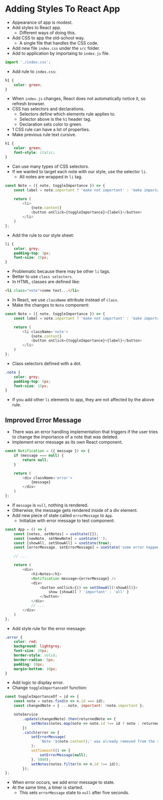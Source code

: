 # Adding Styles To React App
- Appearance of app is modest.
- Add styles to React app.
    - Different ways of doing this.
- Add CSS to app the old-school way.
    - A single file that handles the CSS code.
- Add new file `index.css` under the `src` folder.
- Add to application by importaing to `index.js` file.
```javascript
import './index.css';
```
- Add rule to `index.css`:
```css
h1 {
    color: green;
}
```
- When `index.js` changes, React does not automatically notice it, so refresh browser.
- CSS has selectors and declarations.
    - Selectors define which elements rule applies to.
    - Selector above is the `h1` header tag.
    - Declaration sets color to green.
- 1 CSS rule can have a lot of properties.
- Make previous rule text cursive.
```css
h1 {
    color: green;
    font-style: italic;
}
```
- Can use many types of CSS selectors.
- If we wanted to target each note with our style, use the selector `li`.
    - All notes are wrapped in `li` tag.
```javascript
const Note = ({ note, toggleImportance }) => {
    const label = note.important ? 'make not important' : 'make important';

    return (
        <li>
            {note.content}
            <button onClick={toggleImportance}>{label}</button>
        </li>
    )
};
```
- Add the rule to our style sheet:
```css
li {
    color: grey;
    padding-top: 3px;
    font-size: 15px;
}
```
- Problematic because there may be other `li` tags.
- Better to use `class selectors`.
- In HTML, classes are defined like:
```html
<li class="note">some text...</li>
```
- In React, we use `className` attribute instead of `class`.
- Make the changes to `Note` component:
```javascript
const Note = ({ note, toggleImportance }) => {
    const label = note.important ? 'make not important' : 'make important';

    return (
        <li className='note'>
            {note.content}
            <button onClick={toggleImportance}>{label}</button>
        </li>
    )
};
```
- Class selectors defined with a dot.
```css
.note {
    color: grey;
    padding-top: 5px;
    font-size: 15px;
}
```
- If you add other `li` elements to app, they are not affected by the above rule.

## Improved Error Message
- There was an error handling implementation that triggers if the user tries to change the importance of a note that was deleted.
- Implement error message as its own React component.
```javascript
const Notification = ({ message }) => {
    if (message === null) {
        return null;
    }

    return (
        <div className='error'>
            {message}
        </div>
    )
};
```
- If `message` is `null`, nothing is rendered.
- Otherwise, the message gets rendered inside of a div element.
- Add new piece of state called `errorMessage` to `App`.
    - Initialize with error message to test component:
```javascript
const App = () => {
    const [notes, setNotes] = useState([]);
    const [newNote, setNewNote] = useState('');
    const [showAll, setShowAll] = useState(true);
    const [errorMessage, setErrorMessage] = useState('some error happened...');

    // ...

    return (
        <div>
            <h1>Notes</h1>
            <Notification message={errorMessage} />
            <div>
                <button onClick={() => setShowAll(!showAll)}>
                    show {showAll ? 'important' : 'all' }
                </button>
            </div>
            // ...
        </div>
    )
};
```
- Add style rule for the error message:
```css
.error {
    color: red;
    background: lightgrey;
    font-size: 20px;
    border-style: solid;
    border-radius: 5px;
    padding: 10px;
    margin-bottom: 10px;
}
```
- Add logic to display error.
- Change `toggleImportanceOf` function:
```javascript
const toggleImportanceOf = id => {
    const note = notes.find(n => n.id === id);
    const changedNote = { ...note, important: !note.important };

    noteService
        .update(changedNote).then(returnedNote => {
            setNotes(notes.map(note => note.id !== id ? note : returnedNote));
        })
        .catch(error => {
            setErrorMessage(
                `Note '${note.content};' was already removed from the server.`
            );
            setTimeout(() => {
                setErrorMessage(null);
            }, 5000);
            setNotes(notes.filter(n => n.id !== id));
        });
};
```
- When error occurs, we add error message to state.
- At the same time, a timer is started.
    - This sets `errorMessage` state to `null` after five seconds.

